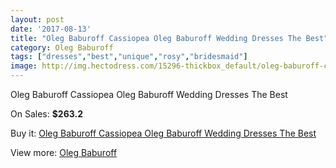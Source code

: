 ```yaml
---
layout: post
date: '2017-08-13'
title: "Oleg Baburoff Cassiopea Oleg Baburoff Wedding Dresses The Best"
category: Oleg Baburoff
tags: ["dresses","best","unique","rosy","bridesmaid"]
image: http://img.hectodress.com/15296-thickbox_default/oleg-baburoff-cassiopea-oleg-baburoff-wedding-dresses-the-best.jpg
---
```

Oleg Baburoff Cassiopea Oleg Baburoff Wedding Dresses The Best

On Sales: **$263.2**
<a href="https://www.hectodress.com/oleg-baburoff/7435-oleg-baburoff-cassiopea-oleg-baburoff-wedding-dresses-the-best.html"><amp-img layout="responsive" width="600" height="600" src="//img.hectodress.com/15296-thickbox_default/oleg-baburoff-cassiopea-oleg-baburoff-wedding-dresses-the-best.jpg" alt="Oleg Baburoff Cassiopea Oleg Baburoff Wedding Dresses The Best 0" /></a>

Buy it: [Oleg Baburoff Cassiopea Oleg Baburoff Wedding Dresses The Best](https://www.hectodress.com/oleg-baburoff/7435-oleg-baburoff-cassiopea-oleg-baburoff-wedding-dresses-the-best.html "Oleg Baburoff Cassiopea Oleg Baburoff Wedding Dresses The Best")

View more: [Oleg Baburoff](https://www.hectodress.com/130-oleg-baburoff "Oleg Baburoff")